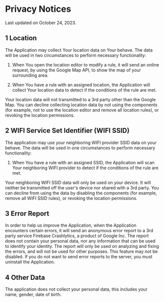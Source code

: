 [comment]: <> (Also need to update EULA.md and the homepage when this is changed)

# Privacy Notices

Last updated on October 24, 2023.

## 1 Location

The Application may collect Your location data on Your behave. The data will be used in
two circumstances to perform necessary functionality:

1. When You open the location editor to modify a rule, it will send an online request,
   by using the Google Map API, to show the map of your surrounding area.

2. When You have a rule with an assigned location, the Application will collect Your location data
   to detect if the conditions of the rule are met.

Your location data will not transmitted to a 3rd party other than the Google Map. 
You can decline collecting location data by not using the components 
(for example, not to use the location editor and remove all location rules), 
or revoking the location permissions.

## 2 WIFI Service Set Identifier (WIFI SSID)

The application may use your neighboring WIFI provider SSID data on your behave.
The data will be used in one circumstances to perform necessary functionality:

1. When You have a rule with an assigned SSID, the Application will scan Your neighboring
   WIFI provider to detect if the conditions of the rule are met.

Your neighboring WIFI SSID data will only be used on your device.
It will neither be transmitted off the user's device nor shared with a 3rd party. 
You can decline from using the data by disabling the components
(for example, remove all WIFI SSID rules), or revoking the location permissions.

## 3 Error Report

In order to help us improve the Application, when the Application encounters certain errors,
it will send an anonymous error report to a 3rd party service Firebase Crashlytics, 
a product of Google Inc. The report does not contain your personal data, 
nor any information that can be used to identify your identity.
The report will only be used on analyzing and fixing the errors, 
and will not be used for other purposes. This feature may not be disabled.
If you do not want to send error reports to the server, you must uninstall the Application.

## 4 Other Data

The application does not collect your personal data, this includes your name, gender, date of birth.